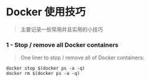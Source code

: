 # Docker 使用技巧
> 主要记录一些常用并且实用的小技巧

### 1  - Stop / remove all Docker containers
> One liner to stop / remove all of Docker containers:
```
docker stop $(docker ps -a -q)
docker rm $(docker ps -a -q)
```